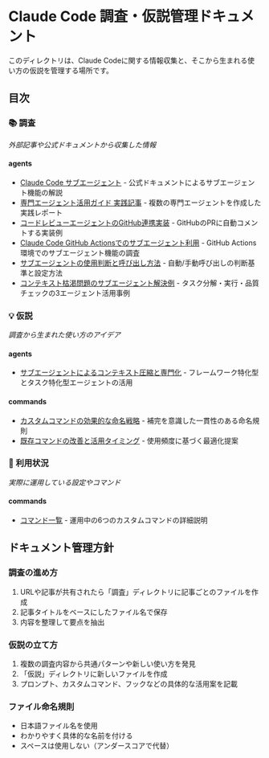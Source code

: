 # Claude Code 調査・仮説管理ドキュメント

このディレクトリは、Claude Codeに関する情報収集と、そこから生まれる使い方の仮説を管理する場所です。

## 目次

### 📚 調査
*外部記事や公式ドキュメントから収集した情報*

#### agents
- [Claude Code サブエージェント](調査/agents/Claude_Code_サブエージェント.md) - 公式ドキュメントによるサブエージェント機能の解説
- [専門エージェント活用ガイド 実践記事](調査/agents/専門エージェント活用ガイド_実践記事.md) - 複数の専門エージェントを作成した実践レポート
- [コードレビューエージェントのGitHub連携実装](調査/agents/コードレビューエージェントのGitHub連携実装.md) - GitHubのPRに自動コメントする実装例
- [Claude Code GitHub Actionsでのサブエージェント利用](調査/agents/Claude_Code_GitHub_Actionsでのサブエージェント利用.md) - GitHub Actions環境でのサブエージェント機能の調査
- [サブエージェントの使用判断と呼び出し方法](調査/agents/サブエージェントの使用判断と呼び出し方法.md) - 自動/手動呼び出しの判断基準と設定方法
- [コンテキスト枯渇問題のサブエージェント解決例](調査/agents/コンテキスト枯渇問題のサブエージェント解決例.md) - タスク分解・実行・品質チェックの3エージェント活用事例

### 💡 仮説
*調査から生まれた使い方のアイデア*

#### agents
- [サブエージェントによるコンテキスト圧縮と専門化](仮説/agents/サブエージェントによるコンテキスト圧縮と専門化.md) - フレームワーク特化型とタスク特化型エージェントの活用

#### commands
- [カスタムコマンドの効果的な命名戦略](仮説/commands/カスタムコマンドの効果的な命名戦略.md) - 補完を意識した一貫性のある命名規則
- [既存コマンドの改善と活用タイミング](仮説/commands/既存コマンドの改善と活用タイミング.md) - 使用頻度に基づく最適化提案

### 🔧 利用状況
*実際に運用している設定やコマンド*

#### commands
- [コマンド一覧](利用状況/commands/コマンド一覧.md) - 運用中の6つのカスタムコマンドの詳細説明

## ドキュメント管理方針

### 調査の進め方
1. URLや記事が共有されたら「調査」ディレクトリに記事ごとのファイルを作成
2. 記事タイトルをベースにしたファイル名で保存
3. 内容を整理して要点を抽出

### 仮説の立て方
1. 複数の調査内容から共通パターンや新しい使い方を発見
2. 「仮説」ディレクトリに新しいファイルを作成
3. プロンプト、カスタムコマンド、フックなどの具体的な活用案を記載

### ファイル命名規則
- 日本語ファイル名を使用
- わかりやすく具体的な名前を付ける
- スペースは使用しない（アンダースコアで代替）